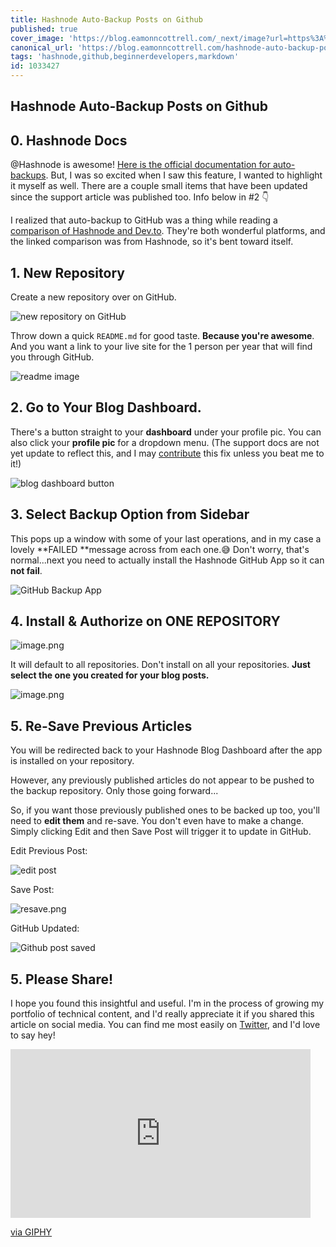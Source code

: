 ```yaml
---
title: Hashnode Auto-Backup Posts on Github
published: true
cover_image: 'https://blog.eamonncottrell.com/_next/image?url=https%3A%2F%2Fcdn.hashnode.com%2Fres%2Fhashnode%2Fimage%2Fupload%2Fv1647889260903%2F5_LFkRwqG.jpg%3Fw%3D1600%26h%3D840%26fit%3Dcrop%26crop%3Dentropy%26auto%3Dcompress%2Cformat%26format%3Dwebp&w=1920&q=75'
canonical_url: 'https://blog.eamonncottrell.com/hashnode-auto-backup-posts-on-github'
tags: 'hashnode,github,beginnerdevelopers,markdown'
id: 1033427
---
```


## Hashnode Auto-Backup Posts on Github

## 0. Hashnode Docs

@Hashnode is awesome! [Here is the official documentation for auto-backups](https://support.hashnode.com/docs/github-backup). But, I was so excited when I saw this feature, I wanted to highlight it myself as well. There are a couple small items that have been updated since the support article was published too. Info below in #2 👇

I realized that auto-backup to GitHub was a thing while reading a [comparison of Hashnode and Dev.to](https://hashnode.com/vs/devto?source=hashnode-footer). They're both wonderful platforms, and the linked comparison was from Hashnode, so it's bent toward itself. 

## 1. New Repository

Create a new repository over on GitHub. 

![new repository on GitHub](https://cdn.hashnode.com/res/hashnode/image/upload/v1647883045256/3Kt7fBUvw.png)

Throw down a quick ```README.md``` for good taste. **Because you're awesome**. And you want a link to your live site for the 1 person per year that will find you through GitHub.

![readme image](https://cdn.hashnode.com/res/hashnode/image/upload/v1647883267212/yURr48xlH.png)

## 2. Go to Your Blog Dashboard. 

There's a button straight to your **dashboard** under your profile pic. You can also click your **profile pic** for a dropdown menu. (The support docs are not yet update to reflect this, and I may [contribute](https://github.com/Hashnode/support/blob/main/CONTRIBUTING.md) this fix unless you beat me to it!)


![blog dashboard button](https://cdn.hashnode.com/res/hashnode/image/upload/v1647884098022/azDDt3Tmm.png)

## 3. Select Backup Option from Sidebar

This pops up a window with some of your last operations, and in my case a lovely **FAILED **message across from each one.😅 Don't worry, that's normal...next you need to actually install the Hashnode GitHub App so it can **not fail**.


![GitHub Backup App](https://cdn.hashnode.com/res/hashnode/image/upload/v1647884395355/xH1BeTc_K.png)

## 4. Install & Authorize on ONE REPOSITORY


![image.png](https://cdn.hashnode.com/res/hashnode/image/upload/v1647884474352/v_LkgAydN.png)

It will default to all repositories. Don't install on all your repositories. **Just select the one you created for your blog posts.**

![image.png](https://cdn.hashnode.com/res/hashnode/image/upload/v1647884496275/zQ-F_oHSA.png)

## 5. Re-Save Previous Articles

You will be redirected back to your Hashnode Blog Dashboard after the app is installed on your repository. 

However, any previously published articles do not appear to be pushed to the backup repository. Only those going forward...

So, if you want those previously published ones to be backed up too, you'll need to **edit them** and re-save. You don't even have to make a change. Simply clicking Edit and then Save Post will trigger it to update in GitHub.

Edit Previous Post:

![edit post](https://cdn.hashnode.com/res/hashnode/image/upload/v1647885121450/geFugM5sA.png)

Save Post:

![resave.png](https://cdn.hashnode.com/res/hashnode/image/upload/v1647885162814/ytM7SyPRH.png)

GitHub Updated:


![Github post saved](https://cdn.hashnode.com/res/hashnode/image/upload/v1647885205794/MAduow3dI.png)

## 5. Please Share!

I hope you found this insightful and useful. I'm in the process of growing my portfolio of technical content, and I'd really appreciate it if you shared this article on social media. You can find me most easily on [Twitter](https://twitter.com/EamonnCottrell), and I'd love to say hey!

<iframe src="https://giphy.com/embed/9JnG5uvAmY3vmniSnC" width="480" height="270" frameBorder="0" class="giphy-embed" allowFullScreen></iframe><p><a href="https://giphy.com/gifs/nbc-ron-swanson-please-and-thank-you-9JnG5uvAmY3vmniSnC">via GIPHY</a></p>
